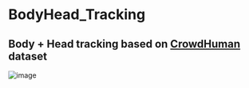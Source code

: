 # BodyHead_Tracking
## Body + Head tracking based on [CrowdHuman](https://www.crowdhuman.org) dataset


![image](https://user-images.githubusercontent.com/78854637/153731760-183ec2b3-c252-42a8-93a5-3e62f2477ef2.png)
